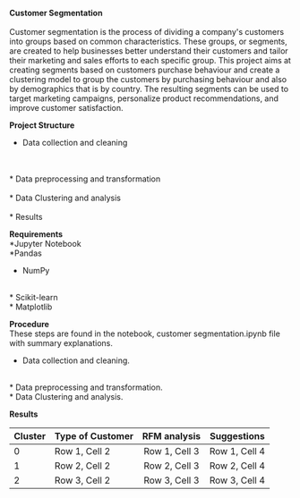 **Customer Segmentation**
<br><br>
Customer segmentation is the process of dividing a company's customers into groups based on common characteristics. These groups, or 
segments, are created to help businesses better understand their customers and tailor their marketing and sales efforts to each specific group.
This project aims at creating segments based on customers purchase behaviour and create a clustering model to group the customers by purchasing 
behaviour and also by demographics that is by country. The resulting segments can be used to target marketing campaigns, personalize product 
recommendations, and improve customer satisfaction.

**Project Structure**
<br> 
* Data collection and cleaning
<br>

<br>
* Data preprocessing and transformation
<br>

<br>
* Data Clustering and analysis
<br>

<br>
* Results
<br>


**Requirements**
<br>
*Jupyter Notebook
<br>
*Pandas
<br>
* NumPy
<br>
* Scikit-learn
<br>
* Matplotlib
<br>

**Procedure**
<br>
These steps are found in the notebook, customer segmentation.ipynb file with summary explanations.
<br>
* Data collection and cleaning.
<br>
* Data preprocessing and transformation.
<br>
* Data Clustering and analysis.
<br>

**Results**

| Cluster | Type of Customer | RFM analysis| Suggestions |
|---|---|:---:|---|
| 0 | Row 1, Cell 2 | Row 1, Cell 3 | Row 1, Cell 4 |
| 1 | Row 2, Cell 2 | Row 2, Cell 3 | Row 2, Cell 4 |
| 2 | Row 3, Cell 2 | Row 3, Cell 3 | Row 3, Cell 4 |
